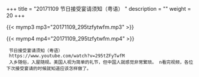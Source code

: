 +++
title = "20171109  节日接受宴请须知（粤语） "
description = ""
weight = 20
+++

{{< mymp3 mp3="20171109_295tzfytwfm.mp3" >}}

{{< mymp4 mp4="20171109_295tzfytwfm.mp4" >}}

     节日接受宴请须知（粤语） 
     https://www.youtube.com/watch?v=295tZFyTwfM 
     入乡随俗，入屋随规。美国人视为简单的礼节，但中国人就感觉非常繁琐。 n看完视频，各位下次接受宴请的时候就知道应该怎样做了。 
